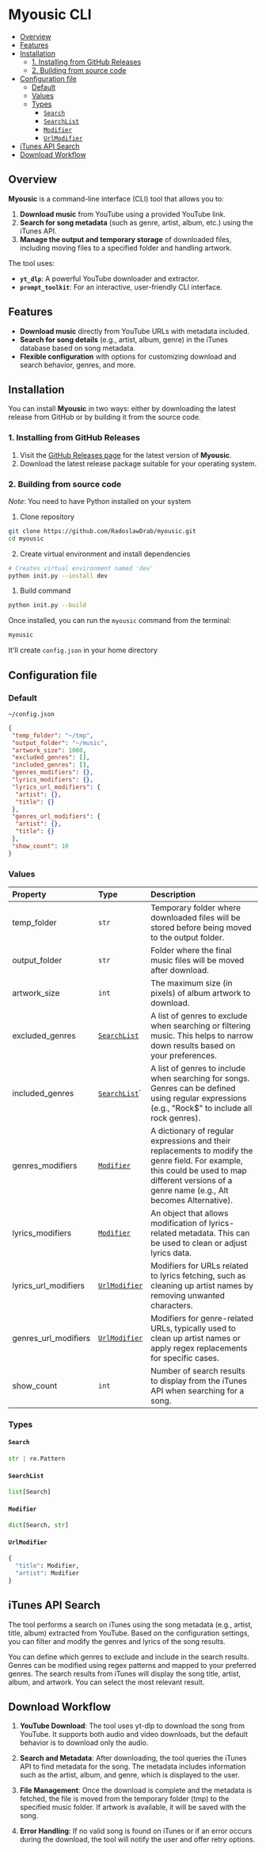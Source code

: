 <h1>Myousic CLI</h1>

- [Overview](#overview)
- [Features](#features)
- [Installation](#installation)
  - [1. Installing from GitHub Releases](#1-installing-from-github-releases)
  - [2. Building from source code](#2-building-from-source-code)
- [Configuration file](#configuration-file)
  - [Default](#default)
  - [Values](#values)
  - [Types](#types)
    - [`Search`](#search)
    - [`SearchList`](#searchlist)
    - [`Modifier`](#modifier)
    - [`UrlModifier`](#urlmodifier)
- [iTunes API Search](#itunes-api-search)
- [Download Workflow](#download-workflow)

## Overview

**Myousic** is a command-line interface (CLI) tool that allows you to:

1. **Download music** from YouTube using a provided YouTube link.
2. **Search for song metadata** (such as genre, artist, album, etc.) using the iTunes API.
3. **Manage the output and temporary storage** of downloaded files, including moving files to a specified folder and handling artwork.

The tool uses:

- **`yt_dlp`**: A powerful YouTube downloader and extractor.
- **`prompt_toolkit`**: For an interactive, user-friendly CLI interface.

## Features

- **Download music** directly from YouTube URLs with metadata included.
- **Search for song details** (e.g., artist, album, genre) in the iTunes database based on song metadata.
- **Flexible configuration** with options for customizing download and search behavior, genres, and more.

## Installation

You can install **Myousic** in two ways: either by downloading the latest release from GitHub or by building it from the source code.

### 1. Installing from GitHub Releases

1. Visit the [GitHub Releases page](https://github.com/RadoslawDrab/myousic/releases) for the latest version of **Myousic**.
2. Download the latest release package suitable for your operating system.

### 2. Building from source code

_Note_: You need to have Python installed on your system

1. Clone repository

```bash
git clone https://github.com/RadoslawDrab/myousic.git
cd myousic
```

2. Create virtual environment and install dependencies

```bash
# Creates virtual environment named 'dev'
python init.py --install dev
```

1. Build command

```bash
python init.py --build
```

Once installed, you can run the `myousic` command from the terminal:

```bash
myousic
```

It'll create `config.json` in your home directory

## Configuration file

### Default

`~/config.json`

```json
{
 "temp_folder": "~/tmp",
 "output_folder": "~/music",
 "artwork_size": 1000,
 "excluded_genres": [],
 "included_genres": [],
 "genres_modifiers": {},
 "lyrics_modifiers": {},
 "lyrics_url_modifiers": {
  "artist": {},
  "title": {}
 },
 "genres_url_modifiers": {
  "artist": {},
  "title": {}
 },
 "show_count": 10
}
```

### Values

| Property    | Type  | Description                                                                                     |
| :---------- | :---- | :---------------------------------------------------------------------------------------------- |
| temp_folder | `str` | Temporary folder where downloaded files will be stored before being moved to the output folder. |
| output_folder | `str` | Folder where the final music files will be moved after download. |
| artwork_size | `int` | The maximum size (in pixels) of album artwork to download. |
| excluded_genres | [`SearchList`](#searchlist) | A list of genres to exclude when searching or filtering music. This helps to narrow down results based on your preferences. |
| included_genres | [`SearchList`](#searchlist)` | A list of genres to include when searching for songs. Genres can be defined using regular expressions (e.g., "Rock$" to include all rock genres). |
| genres_modifiers | [`Modifier`](#modifier) | A dictionary of regular expressions and their replacements to modify the genre field. For example, this could be used to map different versions of a genre name (e.g., Alt becomes Alternative). |
| lyrics_modifiers | [`Modifier`](#modifier) | An object that allows modification of lyrics-related metadata. This can be used to clean or adjust lyrics data. |
| lyrics_url_modifiers | [`UrlModifier`](#urlmodifier) | Modifiers for URLs related to lyrics fetching, such as cleaning up artist names by removing unwanted characters. |
| genres_url_modifiers | [`UrlModifier`](#urlmodifier) | Modifiers for genre-related URLs, typically used to clean up artist names or apply regex replacements for specific cases. |
| show_count | `int` | Number of search results to display from the iTunes API when searching for a song. |

### Types

#### `Search`

```python
str | re.Pattern
```

#### `SearchList`

```python
list[Search]
```

#### `Modifier`

```python
dict[Search, str]
```

#### `UrlModifier`

```python
{
  "title": Modifier,
  "artist": Modifier
}
```

## iTunes API Search

The tool performs a search on iTunes using the song metadata (e.g., artist, title, album) extracted from YouTube. Based on the configuration settings, you can filter and modify the genres and lyrics of the song results.

You can define which genres to exclude and include in the search results.
Genres can be modified using regex patterns and mapped to your preferred genres.
The search results from iTunes will display the song title, artist, album, and artwork. You can select the most relevant result.

## Download Workflow

1. **YouTube Download**: The tool uses yt-dlp to download the song from YouTube. It supports both audio and video downloads, but the default behavior is to download only the audio.

2. **Search and Metadata**: After downloading, the tool queries the iTunes API to find metadata for the song. The metadata includes information such as the artist, album, and genre, which is displayed to the user.

3. **File Management**: Once the download is complete and the metadata is fetched, the file is moved from the temporary folder (tmp) to the specified music folder. If artwork is available, it will be saved with the song.

4. **Error Handling**: If no valid song is found on iTunes or if an error occurs during the download, the tool will notify the user and offer retry options.

